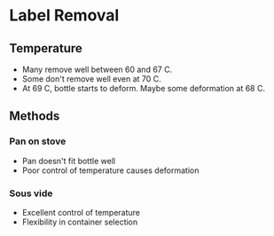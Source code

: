 # Label Removal

## Temperature
* Many remove well between 60 and 67 C.
* Some don't remove well even at 70 C.
* At 69 C, bottle starts to deform. Maybe some deformation at 68 C.

## Methods
### Pan on stove
* Pan doesn't fit bottle well
* Poor control of temperature causes deformation

### Sous vide
* Excellent control of temperature
* Flexibility in container selection
